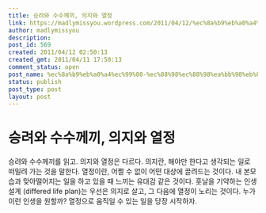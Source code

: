 ```yaml
---
title: 승려와 수수께끼, 의지와 열정
link: https://madlymissyou.wordpress.com/2011/04/12/%ec%8a%b9%eb%a0%a4%ec%99%80-%ec%88%98%ec%88%98%ea%bb%98%eb%81%bc-%ec%9d%98%ec%a7%80%ec%99%80-%ec%97%b4%ec%a0%95/
author: madlymissyou
description: 
post_id: 569
created: 2011/04/12 02:50:13
created_gmt: 2011/04/11 17:50:13
comment_status: open
post_name: %ec%8a%b9%eb%a0%a4%ec%99%80-%ec%88%98%ec%88%98%ea%bb%98%eb%81%bc-%ec%9d%98%ec%a7%80%ec%99%80-%ec%97%b4%ec%a0%95
status: publish
post_type: post
layout: post
---
```


# 승려와 수수께끼, 의지와 열정

승려와 수수께끼를 읽고. 의지와 열정은 다르다. 의지란, 해야만 한다고 생각되는 일로 떠밀려 가는 것을 말한다. 열정이란, 어쩔 수 없이 어떤 대상에 끌려드는 것이다. 내 본모습과 맞아떨어지는 일을 하고 있을 때 느끼는 유대감 같은 것이다. 훗날을 기약하는 인생 설계 (differed life plan)는 우선은 의지로 살고, 그 다음에 열정이 노리는 것이다. 누가 이런 인생을 원할까? 열정으로 움직일 수 있는 일을 당장 시작하자.